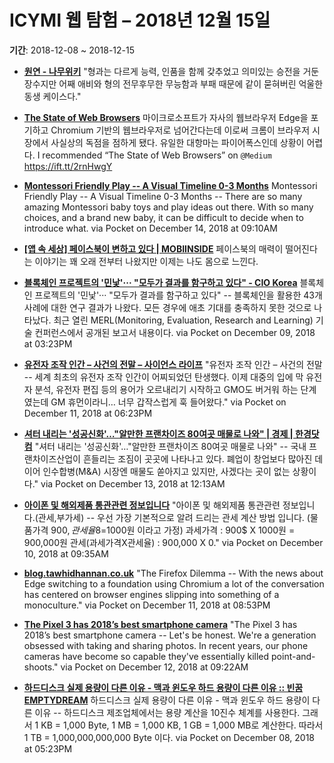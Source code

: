 # ICYMI 웹 탐험 – 2018년 12월 15일

**기간**: 2018-12-08 ~ 2018-12-15

* **[원연 - 나무위키](https://namu.wiki/w/%EC%9B%90%EC%97%B0)**
	"형과는 다르게 능력, 인품을 함께 갖추었고 의미있는 승전을 거둔 장수지만 어째 애비와 형의 전무후무한 무능함과 부패 때문에 같이 묻혀버린 억울한 동생 케이스다."
	
* **[The State of Web Browsers](http://The%20State%20of%20Web%20Browsers%20by%20Ferdy%20Christant)**
	마이크로소프트가 자사의 웹브라우저 Edge을 포기하고 Chromium 기반의 웹브라우저로 넘어간다는데 이로써 크롬이 브라우저 시장에서 사실상의 독점을 점하게 됐다. 유일한 대항마는 파이어폭스인데 상황이 어렵다. 
	I recommended “The State of Web Browsers” on <code>@Medium</code> https://ift.tt/2rnHwgY
* **[Montessori Friendly Play -- A Visual Timeline 0-3 Months](http://www.thekavanaughreport.com/2018/12/montessori-friendly-play-visual.html)**
	Montessori Friendly Play -- A Visual Timeline 0-3 Months -- There are so many amazing Montessori baby toys and play ideas out there. With so many choices, and a brand new baby, it can be difficult to decide when to introduce what. via Pocket on December 14, 2018 at 09:10AM
* **[[앱 속 세상] 페이스북이 변하고 있다 | MOBIINSIDE](http://www.mobiinside.com/kr/2018/12/13/app-ape-facebook-2/)**
	페이스북의 매력이 떨어진다는 이야기는 꽤 오래 전부터 나왔지만 이제는 나도 몸으로 느낀다.
* **[블록체인 프로젝트의 '민낯'··· "모두가 결과를 함구하고 있다" - CIO Korea](http://www.ciokorea.com/news/112719)**
	블록체인 프로젝트의 '민낯'··· "모두가 결과를 함구하고 있다" -- 블록체인을 활용한 43개 사례에 대한 연구 결과가 나왔다. 모든 경우에 애초 기대를 충족하지 못한 것으로 나타났다. 최근 열린 MERL(Monitoring, Evaluation, Research and Learning) 기술 컨퍼런스에서 공개된 보고서 내용이다. via Pocket on December 09, 2018 at 03:23PM
* **[유전자 조작 인간 – 사건의 전말 – 사이언스 라이프](http://thesciencelife.com/archives/2655)**
	"유전자 조작 인간 – 사건의 전말 -- 세계 최초의 유전자 조작 인간이 어찌되었던 탄생했다. 이제 대중의 입에 막 유전자 분석, 유전자 편집 등의 용어가 오르내리기 시작하고 GMO도 버거워 하는 단계였는데 GM 휴먼이라니… 너무 갑작스럽게 훅 들어왔다." via Pocket on December 11, 2018 at 06:23PM
* **[셔터 내리는 '성공신화'…"알만한 프랜차이즈 80여곳 매물로 나와" | 경제 | 한경닷컴](http://news.hankyung.com/article/2018121213771)**
	"셔터 내리는 '성공신화'…"알만한 프랜차이즈 80여곳 매물로 나와" -- 국내 프랜차이즈산업이 흔들리는 조짐이 곳곳에 나타나고 있다. 폐업이 창업보다 많아진 데 이어 인수합병(M&A) 시장엔 매물도 쏟아지고 있지만, 사겠다는 곳이 없는 상황이다." via Pocket on December 13, 2018 at 12:13AM
* **[아이폰 및 해외제품 통관관련 정보입니다](https://www.clien.net/service/service/board/cm_iphonien/8160781)**
	"아이폰 및 해외제품 통관관련 정보입니다.(관세,부가세) -- 우선 가장 기본적으로 알려 드리는 관세 계산 방법 입니다. (물품가격 900$, 관세율 8%, 환율 1$=1000원 이라고 가정) 과세가격 : 900$ X 1000원 = 900,000원 관세(과세가격X관세율) : 900,000 X 0." via Pocket on December 10, 2018 at 09:35AM
* **[blog.tawhidhannan.co.uk](https://blog.tawhidhannan.co.uk/tech-zoomed-out/industry/firefox-dilemma/)**
	"The Firefox Dilemma -- With the news about Edge switching to a foundation using Chromium a lot of the conversation has centered on browser engines slipping into something of a monoculture." via Pocket on December 11, 2018 at 08:53PM
* **[The Pixel 3 has 2018’s best smartphone camera](https://www.engadget.com/2018/12/11/pixel-3-iphone-xs-galaxy-note-9-huawei-mate-20-pro-camera-comparison/)**
	"The Pixel 3 has 2018’s best smartphone camera -- Let's be honest. We're a generation obsessed with taking and sharing photos. In recent years, our phone cameras have become so capable they've essentially killed point-and-shoots." via Pocket on December 12, 2018 at 09:22AM
* **[하드디스크 실제 용량이 다른 이유 - 맥과 윈도우 하드 용량이 다른 이유 :: 빈꿈 EMPTYDREAM](http://emptydream.tistory.com/4628)**
	하드디스크 실제 용량이 다른 이유 - 맥과 윈도우 하드 용량이 다른 이유 -- 하드디스크 제조업체에서는 용량 계산을 10진수 체계를 사용한다. 그래서 1 KB = 1,000 Byte, 1 MB = 1,000 KB, 1 GB = 1,000 MB로 계산한다. 따라서 1 TB = 1,000,000,000,000 Byte 이다. via Pocket on December 08, 2018 at 05:23PM


